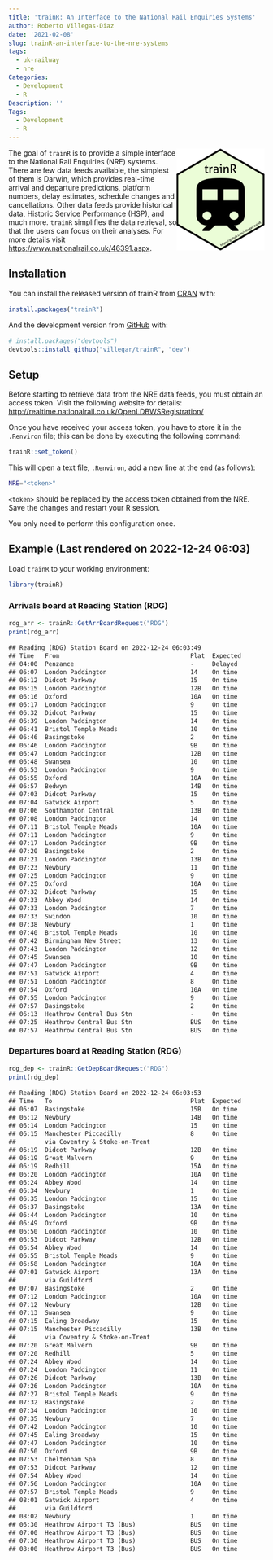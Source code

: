 ```yaml
---
title: 'trainR: An Interface to the National Rail Enquiries Systems'
author: Roberto Villegas-Diaz
date: '2021-02-08'
slug: trainR-an-interface-to-the-nre-systems
tags:
  - uk-railway
  - nre
Categories:
  - Development
  - R
Description: ''
Tags:
  - Development
  - R
---
```


<img src="https://raw.githubusercontent.com/villegar/trainR/main/inst/images/logo.png" alt="logo" align="right" height=200px/>

The goal of `trainR` is to provide a simple interface to the 
National Rail Enquiries (NRE) systems. There are few data feeds 
available, the simplest of them is Darwin, which provides real-time 
arrival and departure predictions, platform numbers, delay estimates, 
schedule changes and cancellations. Other data feeds provide historical 
data, Historic Service Performance (HSP), and much more. `trainR` 
simplifies the data retrieval, so that the users can focus on their 
analyses. For more details visit 
https://www.nationalrail.co.uk/46391.aspx.

## Installation

You can install the released version of trainR from [CRAN](https://CRAN.R-project.org) with:

``` r
install.packages("trainR")
```

And the development version from [GitHub](https://github.com/) with:

``` r
# install.packages("devtools")
devtools::install_github("villegar/trainR", "dev")
```

## Setup
Before starting to retrieve data from the NRE data feeds, you must obtain an access token. 
Visit the following website for details: http://realtime.nationalrail.co.uk/OpenLDBWSRegistration/

Once you have received your access token, you have to store it in the `.Renviron` file; this can be 
done by executing the following command:


```r
trainR::set_token()
```

This will open a text file, `.Renviron`, add a new line at the end (as follows):

```bash
NRE="<token>"
```

`<token>` should be replaced by the access token obtained from the NRE. Save the changes and restart 
your R session.

You only need to perform this configuration once.

## Example (Last rendered on 2022-12-24 06:03)

Load `trainR` to your working environment:

```r
library(trainR)
```

### Arrivals board at Reading Station (RDG)


```r
rdg_arr <- trainR::GetArrBoardRequest("RDG")
print(rdg_arr)
```

```
## Reading (RDG) Station Board on 2022-12-24 06:03:49
## Time   From                                    Plat  Expected
## 04:00  Penzance                                -     Delayed
## 06:07  London Paddington                       14    On time
## 06:12  Didcot Parkway                          15    On time
## 06:15  London Paddington                       12B   On time
## 06:16  Oxford                                  10A   On time
## 06:17  London Paddington                       9     On time
## 06:32  Didcot Parkway                          15    On time
## 06:39  London Paddington                       14    On time
## 06:41  Bristol Temple Meads                    10    On time
## 06:46  Basingstoke                             2     On time
## 06:46  London Paddington                       9B    On time
## 06:47  London Paddington                       12B   On time
## 06:48  Swansea                                 10    On time
## 06:53  London Paddington                       9     On time
## 06:55  Oxford                                  10A   On time
## 06:57  Bedwyn                                  14B   On time
## 07:03  Didcot Parkway                          15    On time
## 07:04  Gatwick Airport                         5     On time
## 07:06  Southampton Central                     13B   On time
## 07:08  London Paddington                       14    On time
## 07:11  Bristol Temple Meads                    10A   On time
## 07:11  London Paddington                       9     On time
## 07:17  London Paddington                       9B    On time
## 07:20  Basingstoke                             2     On time
## 07:21  London Paddington                       13B   On time
## 07:23  Newbury                                 11    On time
## 07:25  London Paddington                       9     On time
## 07:25  Oxford                                  10A   On time
## 07:32  Didcot Parkway                          15    On time
## 07:33  Abbey Wood                              14    On time
## 07:33  London Paddington                       7     On time
## 07:33  Swindon                                 10    On time
## 07:38  Newbury                                 1     On time
## 07:40  Bristol Temple Meads                    10    On time
## 07:42  Birmingham New Street                   13    On time
## 07:43  London Paddington                       12    On time
## 07:45  Swansea                                 10    On time
## 07:47  London Paddington                       9B    On time
## 07:51  Gatwick Airport                         4     On time
## 07:51  London Paddington                       8     On time
## 07:54  Oxford                                  10A   On time
## 07:55  London Paddington                       9     On time
## 07:57  Basingstoke                             2     On time
## 06:13  Heathrow Central Bus Stn                -     On time
## 07:25  Heathrow Central Bus Stn                BUS   On time
## 07:57  Heathrow Central Bus Stn                BUS   On time
```

### Departures board at Reading Station (RDG)


```r
rdg_dep <- trainR::GetDepBoardRequest("RDG")
print(rdg_dep)
```

```
## Reading (RDG) Station Board on 2022-12-24 06:03:53
## Time   To                                      Plat  Expected
## 06:07  Basingstoke                             15B   On time
## 06:12  Newbury                                 14B   On time
## 06:14  London Paddington                       15    On time
## 06:15  Manchester Piccadilly                   8     On time
##        via Coventry & Stoke-on-Trent           
## 06:19  Didcot Parkway                          12B   On time
## 06:19  Great Malvern                           9     On time
## 06:19  Redhill                                 15A   On time
## 06:20  London Paddington                       10A   On time
## 06:24  Abbey Wood                              14    On time
## 06:34  Newbury                                 1     On time
## 06:35  London Paddington                       15    On time
## 06:37  Basingstoke                             13A   On time
## 06:44  London Paddington                       10    On time
## 06:49  Oxford                                  9B    On time
## 06:50  London Paddington                       10    On time
## 06:53  Didcot Parkway                          12B   On time
## 06:54  Abbey Wood                              14    On time
## 06:55  Bristol Temple Meads                    9     On time
## 06:58  London Paddington                       10A   On time
## 07:01  Gatwick Airport                         13A   On time
##        via Guildford                           
## 07:07  Basingstoke                             2     On time
## 07:12  London Paddington                       10A   On time
## 07:12  Newbury                                 12B   On time
## 07:13  Swansea                                 9     On time
## 07:15  Ealing Broadway                         15    On time
## 07:15  Manchester Piccadilly                   13B   On time
##        via Coventry & Stoke-on-Trent           
## 07:20  Great Malvern                           9B    On time
## 07:20  Redhill                                 5     On time
## 07:24  Abbey Wood                              14    On time
## 07:24  London Paddington                       11    On time
## 07:26  Didcot Parkway                          13B   On time
## 07:26  London Paddington                       10A   On time
## 07:27  Bristol Temple Meads                    9     On time
## 07:32  Basingstoke                             2     On time
## 07:34  London Paddington                       10    On time
## 07:35  Newbury                                 7     On time
## 07:42  London Paddington                       10    On time
## 07:45  Ealing Broadway                         15    On time
## 07:47  London Paddington                       10    On time
## 07:50  Oxford                                  9B    On time
## 07:53  Cheltenham Spa                          8     On time
## 07:53  Didcot Parkway                          12    On time
## 07:54  Abbey Wood                              14    On time
## 07:56  London Paddington                       10A   On time
## 07:57  Bristol Temple Meads                    9     On time
## 08:01  Gatwick Airport                         4     On time
##        via Guildford                           
## 08:02  Newbury                                 1     On time
## 06:30  Heathrow Airport T3 (Bus)               BUS   On time
## 07:00  Heathrow Airport T3 (Bus)               BUS   On time
## 07:30  Heathrow Airport T3 (Bus)               BUS   On time
## 08:00  Heathrow Airport T3 (Bus)               BUS   On time
```
